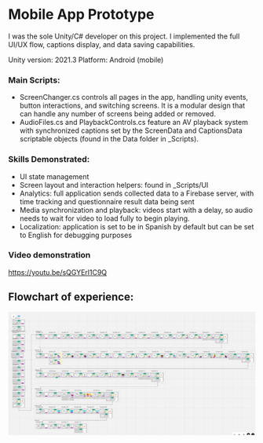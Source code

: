 # Mobile App Prototype
I was the sole Unity/C# developer on this project. I implemented the full UI/UX flow, captions display, and data saving capabilities.

Unity version: 2021.3
Platform: Android (mobile)

### Main Scripts: 
- ScreenChanger.cs controls all pages in the app, handling unity events, button interactions, and switching screens. It is a modular design that can handle any number of screens being added or removed.
- AudioFiles.cs and PlaybackControls.cs feature an AV playback system with synchronized captions set by the ScreenData and CaptionsData scriptable objects (found in the Data folder in _Scripts).

### Skills Demonstrated:
- UI state management
- Screen layout and interaction helpers: found in _Scripts/UI
- Analytics: full application sends collected data to a Firebase server, with time tracking and questionnaire result data being sent
- Media synchronization and playback: videos start with a delay, so audio needs to wait for video to load fully to begin playing.
- Localization: application is set to be in Spanish by default but can be set to English for debugging purposes

### Video demonstration
https://youtu.be/sQGYErl1C9Q

## Flowchart of experience:
![alt-text](https://github.com/brendanhutchins/simple-mobile-app-prototype/blob/main/Assets/Images/aliento-flowchart.png "Flow-chart")
